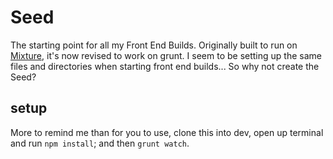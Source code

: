 # Seed

The starting point for all my Front End Builds. Originally built to run on [Mixture](http://mixture.io), it's now revised to work on grunt. I seem to be setting up the same files and directories when starting front end builds... So why not create the Seed?

## setup

More to remind me than for you to use, clone this into dev, open up terminal and run `npm install`; and then `grunt watch`.

